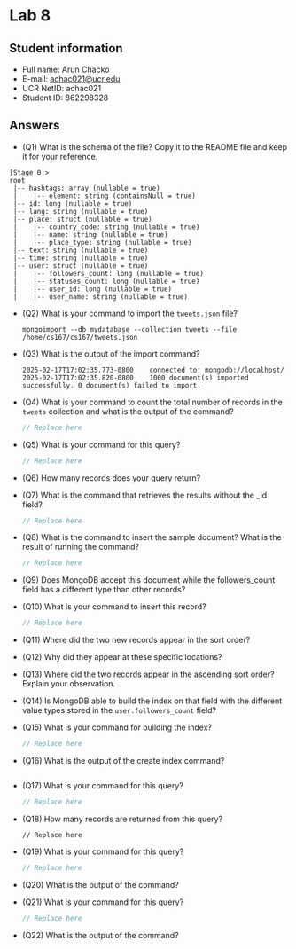 # Lab 8

## Student information

* Full name: Arun Chacko
* E-mail: achac021@ucr.edu
* UCR NetID: achac021
* Student ID: 862298328

## Answers

* (Q1) What is the schema of the file? Copy it to the README file and keep it for your reference.

```
[Stage 0:>                                                                                              root  
 |-- hashtags: array (nullable = true)
 |    |-- element: string (containsNull = true)
 |-- id: long (nullable = true)
 |-- lang: string (nullable = true)
 |-- place: struct (nullable = true)
 |    |-- country_code: string (nullable = true)
 |    |-- name: string (nullable = true)
 |    |-- place_type: string (nullable = true)
 |-- text: string (nullable = true)
 |-- time: string (nullable = true)
 |-- user: struct (nullable = true)
 |    |-- followers_count: long (nullable = true)
 |    |-- statuses_count: long (nullable = true)
 |    |-- user_id: long (nullable = true)
 |    |-- user_name: string (nullable = true)

```

* (Q2) What is your command to import the `tweets.json` file?

    ```shell
    mongoimport --db mydatabase --collection tweets --file /home/cs167/cs167/tweets.json
    ```

* (Q3) What is the output of the import command?

    ```text
    2025-02-17T17:02:35.773-0800    connected to: mongodb://localhost/
    2025-02-17T17:02:35.820-0800    1000 document(s) imported successfully. 0 document(s) failed to import.
    ```

* (Q4) What is your command to count the total number of records in the `tweets` collection and what is the output of the command?

    ```javascript
    // Replace here
    ```

* (Q5) What is your command for this query?

    ```javascript
    // Replace here
    ```

* (Q6) How many records does your query return?

* (Q7) What is the command that retrieves the results without the _id field?

    ```javascript
    // Replace here
    ```

* (Q8) What is the command to insert the sample document? What is the result of running the command?

    ```javascript
    // Replace here
    ```


* (Q9) Does MongoDB accept this document while the followers_count field has a different type than other records?

* (Q10) What is your command to insert this record?

    ```javascript
    // Replace here
    ```


* (Q11) Where did the two new records appear in the sort order?


* (Q12) Why did they appear at these specific locations?


* (Q13) Where did the two records appear in the ascending sort order? Explain your observation.


* (Q14) Is MongoDB able to build the index on that field with the different value types stored in the `user.followers_count` field?


* (Q15) What is your command for building the index?

    ```javascript
    // Replace here
    ```

* (Q16) What is the output of the create index command?

    ```text
    ```

* (Q17) What is your command for this query?

    ```javascript
    // Replace here
    ```

* (Q18) How many records are returned from this query?

    ```
    // Replace here
    ```

* (Q19) What is your command for this query?
    ```javascript
    // Replace here
    ```

* (Q20) What is the output of the command?

* (Q21) What is your command for this query?
    ```javascript
    // Replace here
    ```

* (Q22) What is the output of the command?
